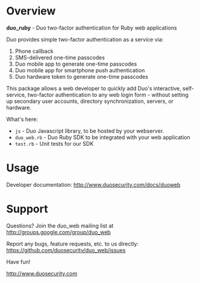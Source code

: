 # Overview

**duo_ruby** - Duo two-factor authentication for Ruby web applications

Duo provides simple two-factor authentication as a service via:

1.  Phone callback
2.  SMS-delivered one-time passcodes
3.  Duo mobile app to generate one-time passcodes
4.  Duo mobile app for smartphone push authentication
5.  Duo hardware token to generate one-time passcodes

This package allows a web developer to quickly add Duo's interactive, self-service, two-factor authentication to any web login form - without setting up secondary user accounts, directory synchronization, servers, or hardware.

What's here:

* `js` - Duo Javascript library, to be hosted by your webserver.
* `duo_web.rb` - Duo Ruby SDK to be integrated with your web application
* `test.rb` -  Unit tests for our SDK

# Usage

Developer documentation: <http://www.duosecurity.com/docs/duoweb>

# Support

Questions? Join the duo_web mailing list at
<http://groups.google.com/group/duo_web>

Report any bugs, feature requests, etc. to us directly:
<https://github.com/duosecurity/duo_web/issues>

Have fun!

<http://www.duosecurity.com>

